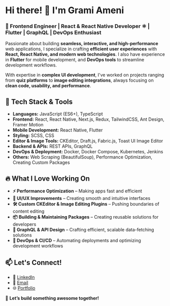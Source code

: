 # Hi there! 👋 I'm Grami Ameni  

### 🚀 Frontend Engineer | React & React Native Developer ⚛️ | Flutter | GraphQL | DevOps Enthusiast  

Passionate about building **seamless, interactive, and high-performance** web applications, I specialize in crafting **efficient user experiences** with **React, React Native, and modern web technologies**. I also have experience in **Flutter** for mobile development, and **DevOps tools** to streamline development workflows.  

With expertise in **complex UI development**, I've worked on projects ranging from **quiz platforms** to **image editing integrations**, always focusing on **clean code, usability, and performance**.  

## 🔧 Tech Stack & Tools  
- **Languages:** JavaScript (ES6+), TypeScript 
- **Frontend:** React, React Native, Next.js, Redux, TailwindCSS, Ant Design, Framer Motion  
- **Mobile Development:** React Native, Flutter  
- **Styling:** SCSS, CSS  
- **Editor & Image Tools:** CKEditor, Draft.js, Fabric.js, Toast UI Image Editor  
- **Backend & APIs:** REST APIs, GraphQL  
- **DevOps & Deployment:** Docker, Docker Compose, Kubernetes, Jenkins  
- **Others:** Web Scraping (BeautifulSoup), Performance Optimization, Creating Custom Packages  

## 🔥 What I Love Working On  
- **⚡ Performance Optimization** – Making apps fast and efficient  
- **🎨 UI/UX Improvements** – Creating smooth and intuitive interfaces  
- **🛠️ Custom CKEditor & Image Editing Plugins** – Pushing boundaries of content editing  
- **📦 Building & Maintaining Packages** – Creating reusable solutions for developers  
- **🔗 GraphQL & API Design** – Crafting efficient, scalable data-fetching solutions  
- **🚀 DevOps & CI/CD** – Automating deployments and optimizing development workflows  

## 📫 Let's Connect!  
- 💼 [LinkedIn](https://www.linkedin.com/in/ameni-grami/)  
- 📧 [Email](amenigrami489@gmail.com)  
- 🌐 [Portfolio](https://ameni-grami.netlify.app/)  

🚀 **Let’s build something awesome together!**
